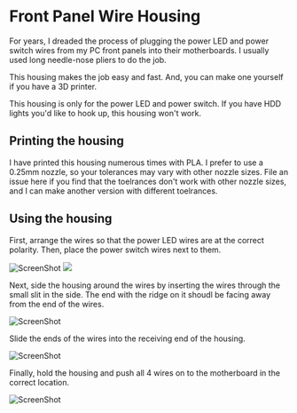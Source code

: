 # Front Panel Wire Housing

For years, I dreaded the process of plugging the power LED and power switch wires from my PC front panels into their motherboards. I usually used long needle-nose pliers to do the job.

This housing makes the job easy and fast. And, you can make one yourself if you have a 3D printer.

This housing is only for the power LED and power switch. If you have HDD lights you'd like to hook up, this housing won't work.

## Printing the housing
I have printed this housing numerous times with PLA. I prefer to use a 0.25mm nozzle, so your tolerances may vary with other nozzle sizes. File an issue here if you find that the toelrances don't work with other nozzle sizes, and I can make another version with different toelrances.

## Using the housing
First, arrange the wires so that the power LED wires are at the correct polarity. Then, place the power switch wires next to them.

![ScreenShot](/Images/Step1.png)
![](Images/Step1.png)

Next, side the housing around the wires by inserting the wires through the small slit in the side. The end with the ridge on it shoudl be facing away from the end of the wires.

![ScreenShot](/Images/Step2.png)

Slide the ends of the wires into the receiving end of the housing.

![ScreenShot](/Images/Step3.png)

Finally, hold the housing and push all 4 wires on to the motherboard in the correct location.

![ScreenShot](/Images/Step4.png)
